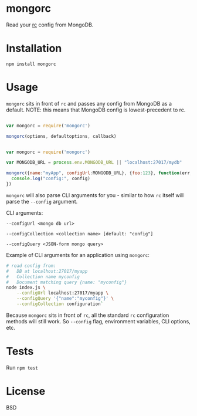 mongorc
=======

Read your [rc](https://github.com/dominictarr/rc) config from MongoDB.


Installation
============

`npm install mongorc`

Usage
=====

`mongorc` sits in front of `rc` and passes any config from MongoDB as a default. NOTE: this means that MongoDB config is lowest-precedent to rc.

```javascript

var mongorc = require('mongorc')

mongorc(options, defaultoptions, callback)

```

```javascript

var mongorc = require('mongorc')

var MONGODB_URL = process.env.MONGODB_URL || "localhost:27017/mydb"

mongorc({name:"myApp", configUrl:MONGODB_URL}, {foo:123}, function(err, config) {
  console.log("config:", config)
})

```

`mongorc` will also parse CLI arguments for you - similar to how `rc` itself will parse the `--config` argument.

CLI arguments:

```
--configUrl <mongo db url>

--configCollection <collection name> [default: "config"]

--configQuery <JSON-form mongo query>

```

Example of CLI arguments for an application using `mongorc`:


```bash
# read config from:
#   DB at localhost:27017/myapp
#   Collection name myconfig
#   Document matching query {name: "myconfig"}
node index.js \
    --configUrl localhost:27017/myapp \
    --configQuery '{"name":"myconfig"}' \
    --configCollection configuration`
```

Because `mongorc` sits in front of `rc`, all the standard `rc` configuration methods will still work. So `--config` flag, environment variables, CLI options, etc.

Tests
=====

Run `npm test`

License
=======

BSD


